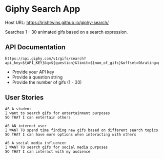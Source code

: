 # Giphy Search App

Host URL: https://irishtwins.github.io/giphy-search/

Searches 1 - 30 animated gifs based on a search expression.

## API Documentation

```
https://api.giphy.com/v1/gifs/search?api_key=${API_KEY}&q=${question}&limit=${num_of_gifs}&offset=0&rating=g&lang=en&bundle=messaging_non_clips
```

- Provide your API key
- Provide a question string
- Provide the number of gifs (1 - 30)

## User Stories

```
AS A student
I want to search gifs for entertainment purposes
SO THAT I can entertain others

AS AN internet user
I WANT TO spend time finding new gifs based on different search topics
SO THAT I can have more options when interacting with others

AS A social media influencer
I WANT TO search gifs for social media purposes
SO THAT I can interact with my audience
```
